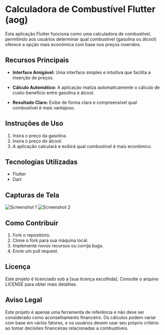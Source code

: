 
# Calculadora de Combustível Flutter (aog)

Esta aplicação Flutter funciona como uma calculadora de combustível, permitindo aos usuários determinar qual combustível (gasolina ou álcool) oferece a opção mais econômica com base nos preços inseridos.

## Recursos Principais

- **Interface Amigável:** Uma interface simples e intuitiva que facilita a inserção de preços.
  
- **Cálculo Automático:** A aplicação realiza automaticamente o cálculo de custo-benefício entre gasolina e álcool.

- **Resultado Claro:** Exibe de forma clara e compreensível qual combustível é mais vantajoso.

## Instruções de Uso

1. Insira o preço da gasolina.
2. Insira o preço do álcool.
3. A aplicação calculará e exibirá qual combustível é mais econômico.

## Tecnologias Utilizadas

- Flutter
- Dart

## Capturas de Tela

![Screenshot 1](assets/images/prints/principal.jpeg)
![Screenshot 2](assets/images/prints/gasolina.jpeg)

## Como Contribuir

1. Fork o repositório.
2. Clone o fork para sua máquina local.
3. Implemente novos recursos ou corrija bugs.
4. Envie um pull request.

## Licença

Este projeto é licenciado sob a [sua licença escolhida]. Consulte o arquivo LICENSE para obter mais detalhes.

## Aviso Legal

Este projeto é apenas uma ferramenta de referência e não deve ser considerado como aconselhamento financeiro. Os cálculos podem variar com base em vários fatores, e os usuários devem usar seu próprio critério ao tomar decisões financeiras relacionadas a combustíveis.
